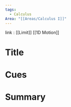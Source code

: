 ```yaml
---
tags:
  - Calculus
Area: "[[Areas/Calculus I]]"
---
```

link : [[Limit]] [[1D Motion]]
# Title
# Cues
# Summary
```

```